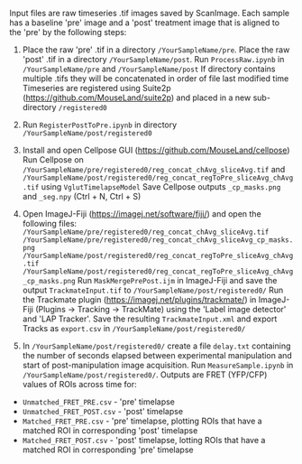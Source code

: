 Input files are raw timeseries .tif images saved by ScanImage. Each sample has a baseline 'pre' image and a 'post' treatment image that is aligned to the 'pre' by the following steps: 

1. Place the raw 'pre' .tif in a directory `/YourSampleName/pre`. Place the raw 'post' .tif in a directory `/YourSampleName/post`. Run `ProcessRaw.ipynb` in `/YourSampleName/pre` and `/YourSampleName/post`
    If directory contains multiple .tifs they will be concatenated in order of file last modified time
    Timeseries are registered using Suite2p (https://github.com/MouseLand/suite2p) 
    and placed in a new sub-directory `/registered0`

2. Run `RegisterPostToPre.ipynb` in directory `/YourSampleName/post/registered0`

3. Install and open Cellpose GUI (https://github.com/MouseLand/cellpose)
    Run Cellpose on `/YourSampleName/pre/registered0/reg_concat_chAvg_sliceAvg.tif` and `/YourSampleName/post/registered0/reg_concat_regToPre_sliceAvg_chAvg.tif` using `VglutTimelapseModel`
    Save Cellpose outputs `_cp_masks.png` and `_seg.npy` (Ctrl + N, Ctrl + S)

4. Open ImageJ-Fiji (https://imagej.net/software/fiji/) and open the following files:
    `/YourSampleName/pre/registered0/reg_concat_chAvg_sliceAvg.tif`
    `/YourSampleName/pre/registered0/reg_concat_chAvg_sliceAvg_cp_masks.png`
    `/YourSampleName/post/registered0/reg_concat_regToPre_sliceAvg_chAvg.tif`
    `/YourSampleName/post/registered0/reg_concat_regToPre_sliceAvg_chAvg_cp_masks.png`
    Run `MaskMergePrePost.ijm` in ImageJ-Fiji and save the output `TrackmateInput.tif` to `/YourSampleName/post/registered0/`
    Run the Trackmate plugin (https://imagej.net/plugins/trackmate/) in ImageJ-Fiji (Plugins -> Tracking -> TrackMate) using the 'Label image detector' and 'LAP Tracker'. Save the resulting `TrackmateInput.xml` and export Tracks as `export.csv` in `/YourSampleName/post/registered0/`

5. In `/YourSampleName/post/registered0/` create a file `delay.txt` containing the number of seconds elapsed between experimental manipulation and start of post-manipulation image acquisition. Run `MeasureSample.ipynb` in `/YourSampleName/post/registered0/`. Outputs are FRET (YFP/CFP) values of ROIs across time for:
- `Unmatched_FRET_PRE.csv` - 'pre' timelapse
- `Unmatched_FRET_POST.csv` - 'post' timelapse
- `Matched_FRET_PRE.csv` - 'pre' timelapse, plotting ROIs that have a matched ROI in corresponding 'post' timelapse
- `Matched_FRET_POST.csv` - 'post' timelapse, lotting ROIs that have a matched ROI in corresponding 'pre' timelapse





